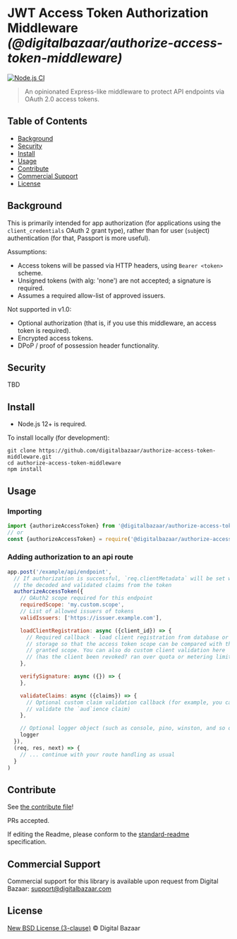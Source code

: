 # JWT Access Token Authorization Middleware _(@digitalbazaar/authorize-access-token-middleware)_

[![Node.js CI](https://github.com/digitalbazaar/authorize-access-token-middleware/workflows/Node.js%20CI/badge.svg)](https://github.com/digitalbazaar/authorize-access-token-middleware/actions?query=workflow%3A%22Node.js+CI%22)

> An opinionated Express-like middleware to protect API endpoints via OAuth 2.0 access tokens.

## Table of Contents

- [Background](#background)
- [Security](#security)
- [Install](#install)
- [Usage](#usage)
- [Contribute](#contribute)
- [Commercial Support](#commercial-support)
- [License](#license)

## Background

This is primarily intended for app authorization (for applications using the
`client_credentials` OAuth 2 grant type), rather than for user (`sub`ject)
authentication (for that, Passport is more useful).

Assumptions:

* Access tokens will be passed via HTTP headers, using `Bearer <token>` scheme.
* Unsigned tokens (with alg: 'none') are not accepted; a signature is required.
* Assumes a required allow-list of approved issuers.

Not supported in v1.0:

* Optional authorization (that is, if you use this middleware, an access token
  is required).
* Encrypted access tokens.
* DPoP / proof of possession header functionality.

## Security

TBD

## Install

- Node.js 12+ is required.

To install locally (for development):

```
git clone https://github.com/digitalbazaar/authorize-access-token-middleware.git
cd authorize-access-token-middleware
npm install
```

## Usage

### Importing

```js
import {authorizeAccessToken} from '@digitalbazaar/authorize-access-token-middleware';
// or
const {authorizeAccessToken} = require('@digitalbazaar/authorize-access-token-middleware');
```

### Adding authorization to an api route

```js
app.post('/example/api/endpoint',
  // If authorization is successful, `req.clientMetadata` will be set with
  // the decoded and validated claims from the token
  authorizeAccessToken({
    // OAuth2 scope required for this endpoint
    requiredScope: 'my.custom.scope',
    // List of allowed issuers of tokens
    validIssuers: ['https://issuer.example.com'],

    loadClientRegistration: async ({client_id}) => {
      // Required callback - load client registration from database or other
      // storage so that the access token scope can be compared with the client's
      // granted scope. You can also do custom client validation here
      // (has the client been revoked? ran over quota or metering limits?)
    },

    verifySignature: async ({}) => {
    },

    validateClaims: async ({claims}) => {
      // Optional custom claim validation callback (for example, you can
      // validate the `aud`ience claim)
    },

    // Optional logger object (such as console, pino, winston, and so on)
    logger
  }),
  (req, res, next) => {
    // ... continue with your route handling as usual
  }
)
```

## Contribute

See [the contribute file](https://github.com/digitalbazaar/bedrock/blob/master/CONTRIBUTING.md)!

PRs accepted.

If editing the Readme, please conform to the
[standard-readme](https://github.com/RichardLitt/standard-readme) specification.

## Commercial Support

Commercial support for this library is available upon request from
Digital Bazaar: support@digitalbazaar.com

## License

[New BSD License (3-clause)](LICENSE) © Digital Bazaar
